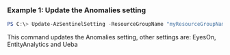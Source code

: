 ### Example 1: Update the Anomalies setting
```powershell
PS C:\> Update-AzSentinelSetting -ResourceGroupName "myResourceGroupName" -workspaceName "myWorkspaceName" -SettingsName 'Anomalies' -Enabled

```

This command updates the Anomalies setting, other settings are:
EyesOn, EntityAnalytics and Ueba

